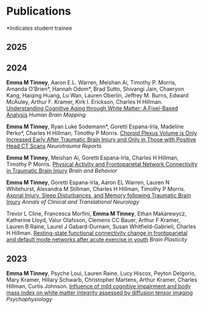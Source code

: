 # Publications
*Indicates student trainee
## 2025
<!-- [Brain resting-state functional connectivity mediates the age-associated decline in physical activity engagement]()
Meishan Ai, **Emma M Tinney**, Goretti Espana-Irla, Charles H Hillman, Arthur F Kramer, Timothy P Morris. (under review) _Gerontology_ -->

## 2024

**Emma M Tinney**, Aaron E.L. Warren, Meishan Ai, Timothy P. Morris, Amanda O'Brien\*, Hannah Odom\*, Brad Sutto, Shivangi Jain, Chaeryon Kang, Haiqing Huang, Lu Wan, Lauren Oberlin, Jeffrey M. Burns, Edward McAuley, Arthur F. Kramer, Kirk I. Erickson, Charles H Hillman. [Understanding Cognitive Aging through White Matter: A Fixel-Based Analysis](https://onlinelibrary.wiley.com/doi/10.1002/hbm.70121) _Human Brain Mapping_

**Emma M Tinney**, Ryan Luke Sodemann\*, Goretti Espana-Irla, Madeline Perko\*, Charles H Hillman, Timothy P Morris. [Choroid Plexus Volume is Only Increased Early After Traumatic Brain Injury and Only in Those with Positive Head CT Scans](https://www.liebertpub.com/doi/10.1089/neur.2024.0093) _Neurotrauma Reports_

**Emma M Tinney**, Meishan Ai, Goretti Espana-Irla, Charles H Hillman, Timothy P Morris.
[Physical Activity and Frontoparietal Network Connectivity in Traumatic Brain Injury](https://onlinelibrary.wiley.com/doi/10.1002/brb3.70022) _Brain and Behavior_

**Emma M Tinney**, Goretti Espana-Irla, Aaron EL Warren, Lauren N Whitehurst, Alexandra M Stillman, Charles H Hillman, Timothy P Morris. 
[Axonal Injury, Sleep Disturbances, and Memory following Traumatic Brain Injury](https://onlinelibrary.wiley.com/doi/10.1002/acn3.52145) _Annals of Clinical and Translational Neurology_

Trevor L Cline, Francesca Morfini, **Emma M Tinney**, Ethan Makarewycz, Katherine Lloyd, Valur Olafsson, Clemens CC Bauer, Arthur F Kramer, Lauren B Raine, Laurel J Gabard-Durnam, Susan Whitfield-Gabrieli, Charles H Hillman. 
[Resting-state functional connectivity change in frontoparietal and default mode networks after acute exercise in youth](https://content.iospress.com/articles/brain-plasticity/bpl240003?resultNumber=0&totalResults=119&start=0&q=Resting-State+Functional+Connectivity+Change+in+Frontoparietal+and+Default+Mode+Networks+After+Acute+Exercise+in+Youth&resultsPageSize=10&rows=10)
 _Brain Plasticity_ 

## 2023
**Emma M Tinney**, Psyche Loui, Lauren Raine, Lucy Hiscox, Peyton Delgorio, Mary Kramer, Hillary Schwarb, Christopher Martens, Arthur Kramer, Charles Hillman, Curtis Johnson. 
[Influence of mild cognitive impairment and body mass index on white matter integrity assessed by diffusion tensor imaging](https://onlinelibrary.wiley.com/doi/full/10.1111/psyp.14306/) _Psychophysiology_
